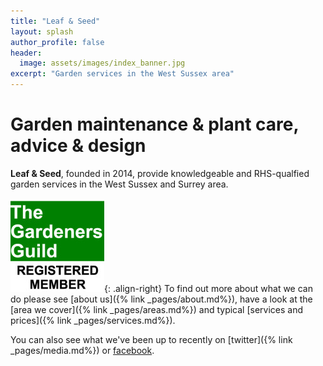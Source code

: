 ```yaml
---
title: "Leaf & Seed"
layout: splash
author_profile: false
header:
  image: assets/images/index_banner.jpg
excerpt: "Garden services in the West Sussex area"
---
```

<!--![Leaf and Seed Logo](/assets/images/index_logo_med.png){: .align-left}-->

# Garden maintenance & plant care, advice & design
**Leaf & Seed**, founded in 2014, provide knowledgeable and RHS-qualfied garden services in the West Sussex and Surrey area.

[![TGG](/assets/images/TGG.png)](http://thegardenersguild.co.uk){: .align-right}
To find out more about what we can do please see [about us]({% link _pages/about.md%}), have a look at the [area we cover]({% link _pages/areas.md%}) and typical [services and prices]({% link _pages/services.md%}).

<!--or look at our [portfolio]({% link _pages/portfolio.md%}) of work-->

You can also see what we've been up to recently on [twitter]({% link _pages/media.md%}) or [facebook](https://facebook.com/leafandseed/).
